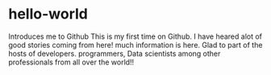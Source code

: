 # hello-world
Introduces me to Github
This is my first time on Github. I have heared alot of good stories coming from here! much information is here. Glad to part of the hosts of developers. programmers, Data scientists among other professionals from all over the world!!
